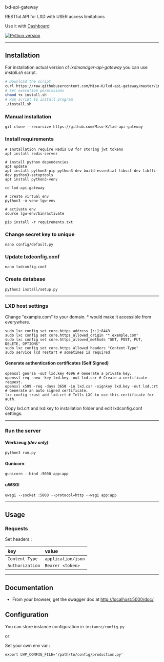 lxd-api-gateway

RESTful API for LXD with USER access limitations

Use it with [Dashboard](https://github.com/Miso-K/lxdmanager-vue-dashboard)

[![Python version](https://img.shields.io/badge/Python-3.7-blue.svg)](https://www.python.org/downloads/release/python-350/)

---

## Installation

For installation actual version of *lxdmanager-api-gateway* you can use *install.sh* script.

``` bash
# Download the script
curl https://raw.githubusercontent.com/Miso-K/lxd-api-gateway/master/install.sh > install.sh
# Set execution permissions
chmod +x install.sh
# Run script to install program
./install.sh
```

### Manual installation
```shell
git clone --recursive https://github.com/Miso-K/lxd-api-gateway
```

### Install requirements
```shell
# Installation require Redis DB for storing jwt tokens 
apt install redis-server

# install python dependencies
apt update
apt install python3-pip python3-dev build-essential libssl-dev libffi-dev python3-setuptools
apt install python3-venv

cd lxd-api-gateway

# create virtual env
python3 -m venv lgw-env

# activate env
source lgw-env/bin/activate

pip install -r requirements.txt
```

### Change secret key to unique
``` shell
nano config/default.py
```

### Update lxdconfig.conf
```
nano lxdconfig.conf
```

### Create database
```shell
python3 install/setup.py
```

---

### LXD host settings

Change "example.com" to your domain. * would make it accessible from everywhere.

```shell
sudo lxc config set core.https_address [::]:8443
sudo lxc config set core.https_allowed_origin "*.example.com"
sudo lxc config set core.https_allowed_methods "GET, POST, PUT, DELETE, OPTIONS"
sudo lxc config set core.https_allowed_headers "Content-Type"
sudo service lxd restart # sometimes is required
```

#### Generate authentication certificates (Self Signed)

```
openssl genrsa -out lxd.key 4096 # Generate a private key.
openssl req -new -key lxd.key -out lxd.csr # Create a certificate request.
openssl x509 -req -days 3650 -in lxd.csr -signkey lxd.key -out lxd.crt # Generate an auto signed certificate.
lxc config trust add lxd.crt # Tells LXC to use this certificate for auth.
```

Copy lxd.crt and lxd.key to installation folder and edit lxdconfig.conf settings.

---

### Run the server
#### Werkzeug *(dev only)*
```shell
python3 run.py
```

#### Gunicorn
```shell
gunicorn --bind :5000 app:app
```

#### uWSGI
```shell
uwsgi --socket :5000 --protocol=http --wsgi app:app
```

---

## Usage
### Requests

Set headers :

| key             | value              |
| :-------------- | :----------------- |
| `Content-Type`  | `application/json` |
| `Authorization` | `Bearer <token>`   |

---

## Documentation

* From your browser, get the swagger doc at [http://localhost:5000/doc/](http://localhost:5000/doc/)

## Configuration
You can store instance configuration in `instance/config.py`

or

Set your own env var :

`export LWP_CONFIG_FILE='/path/to/config/production.py'`
